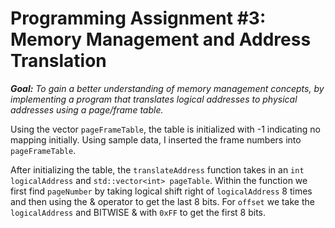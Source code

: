 # Programming Assignment #3: Memory Management and Address Translation
_**Goal:** To gain a better understanding of memory management concepts, by implementing a program that translates logical addresses to physical addresses using a page/frame table._


Using the vector `pageFrameTable`, the table is initialized with -1 indicating no mapping initially. Using sample data, I inserted the frame numbers into `pageFrameTable`. 

After initializing the table, the `translateAddress` function takes in an `int logicalAddress` and `std::vector<int> pageTable`. Within the function we first find `pageNumber` by taking logical shift right of `logicalAddress` 8 times and
then using the & operator to get the last 8 bits. 
For `offset` we take the `logicalAddress` and BITWISE & with `0xFF` to get the first 8 bits.

